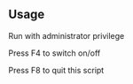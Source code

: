 ## Usage 

Run with administrator privilege

Press F4 to switch on/off

Press F8 to quit this script
